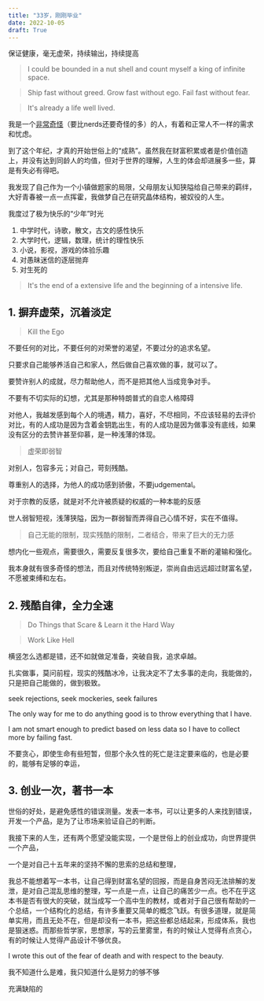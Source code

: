 ```yaml
---
title: "33岁，刚刚毕业"
date: 2022-10-05
draft: True
---
```


保证健康，毫无虚荣，持续输出，持续提高

> I could be bounded in a nut shell and count myself a king of infinite space.

> Ship fast without greed. Grow fast without ego. Fail fast without fear.

> It's already a life well lived.

我是一个[非常奇怪](http://www.paulgraham.com/nerds.html)（要比nerds还要奇怪的多）的人，有着和正常人不一样的需求和忧虑。

到了这个年纪，才真的开始世俗上的“成熟”。虽然我在财富积累或者是价值创造上，并没有达到同龄人的均值，但对于世界的理解，人生的体会却进展多一些，算是有失必有得吧。

我发现了自己作为一个小镇做题家的局限，父母朋友认知狭隘给自己带来的羁绊，大好青春被一点一点挥霍，我做梦自己在研究晶体结构，被奴役的人生。

我度过了极为快乐的“少年”时光

1. 中学时代，诗歌，散文，古文的感性快乐
1. 大学时代，逻辑，数理，统计的理性快乐
1. 小说，影视，游戏的体验乐趣
1. 对愚昧迷信的逐层抛弃
1. 对生死的

> It's the end of a extensive life and the beginning of a intensive life.

## 1. 摒弃虚荣，沉着淡定

> Kill the Ego

不要任何的对比，不要任何的对荣誉的渴望，不要过分的追求名望。

只要求自己能够养活自己和家人，然后做自己喜欢做的事，就可以了。

要赞许别人的成就，尽力帮助他人，而不是把其他人当成竞争对手。

不要有不切实际的幻想，尤其是那种特朗普式的自恋人格障碍

对他人，我越发感到每个人的境遇，精力，喜好，不尽相同，不应该轻易的去评价对比，有的人成功是因为含着金钥匙出生，有的人成功是因为做事没有底线，如果没有区分的去赞许甚至仰慕，是一种浅薄的体现。

> 虚荣即弱智

对别人，包容多元；对自己，苛刻残酷。

尊重别人的选择，为他人的成功感到骄傲，不要judgemental。

对于宗教的反感，就是对不允许被质疑的权威的一种本能的反感

世人弱智短视，浅薄狭隘，因为一群弱智而弄得自己心情不好，实在不值得。

> 自己无能的限制，现实残酷的限制，二者结合，带来了巨大的无力感

想内化一些观点，需要很久，需要反复很多次，要给自己重复不断的灌输和强化。

我本身就有很多奇怪的想法，而且对传统特别叛逆，崇尚自由远远超过财富名望，不愿被束缚和左右。

## 2. 残酷自律，全力全速

> Do Things that Scare & Learn it the Hard Way

> Work Like Hell

横竖怎么选都是错，还不如就做足准备，突破自我，追求卓越。

扎实做事，莫问前程，现实的残酷冰冷，让我决定不了太多事的走向，我能做的，只是把自己能做的，做到极致。

seek rejections, seek mockeries, seek failures

The only way for me to do anything good is to throw everything that I have.

I am not smart enough to predict based on less data so I have to collect more by failing fast.

不要贪心，即使生命有些短暂，但那个永久性的死亡是注定要来临的，也是必要的，能够有足够的幸运，

## 3. 创业一次，著书一本

世俗的好处，是避免感性的错误测量。发表一本书，可以让更多的人来找到错误，开发一个产品，是为了让市场来验证自己的判断。

我接下来的人生，还有两个愿望没能实现，一个是世俗上的创业成功，向世界提供一个产品，

一个是对自己十五年来的坚持不懈的思索的总结和整理，

我总不能想着写一本书，让自己得到财富名望的回报，而是自身苦闷无法排解的发泄，是对自己混乱思维的整理，写一点是一点，让自己的痛苦少一点。也不在乎这本书是否有很大的突破，就当成写一个高中生的教材，或者对于自己很有帮助的一个总结，一个结构化的总结，有许多重要又简单的概念飞跃。有很多道理，就是简单实用，而且无处不在，但是却没有一本书，把这些都总结起来，形成体系，我也是狠迷惑。而那些哲学家，思想家，写的云里雾里，有的时候让人觉得有点贪心，有的时候让人觉得产品设计不够优良。

I wrote this out of the fear of death and with respect to the beauty.

我不知道什么是难，我只知道什么是努力的够不够

充满缺陷的






